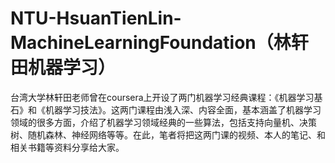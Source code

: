 # NTU-HsuanTienLin-MachineLearningFoundation（林轩田机器学习）


台湾大学林轩田老师曾在coursera上开设了两门机器学习经典课程：《机器学习基石》和《机器学习技法》。这两门课程由浅入深、内容全面，基本涵盖了机器学习领域的很多方面，介绍了机器学习领域经典的一些算法，包括支持向量机、决策树、随机森林、神经网络等等。在此，笔者将把这两门课的视频、本人的笔记、和相关书籍等资料分享给大家。

